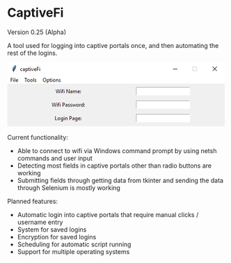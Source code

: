 # CaptiveFi
Version 0.25 (Alpha)

A tool used for logging into captive portals once, and then automating the rest of the logins.

![CaptiveFiWindow](https://raw.githubusercontent.com/Inviro/CaptiveFi/master/CaptivFi.png)

Current functionality: 
* Able to connect to wifi via Windows command prompt by using netsh commands and user input
* Detecting most fields in captive portals other than radio buttons are working
* Submitting fields through getting data from tkinter and sending the data through Selenium is mostly working



Planned features: 
* Automatic login into captive portals that require manual clicks / username entry
* System for saved logins
* Encryption for saved logins
* Scheduling for automatic script running
* Support for multiple operating systems
